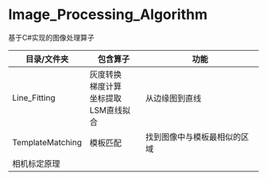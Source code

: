 # Image_Processing_Algorithm

基于C#实现的图像处理算子

| 目录/文件夹      | 包含算子                                        | 功能                         |
| ---------------- | ----------------------------------------------- | ---------------------------- |
| Line_Fitting     | 灰度转换<br>梯度计算<br>坐标提取<br>LSM直线拟合 | 从边缘图到直线               |
| TemplateMatching | 模板匹配                                        | 找到图像中与模板最相似的区域 |
| 相机标定原理     |                                                 |                              |

